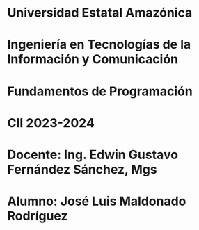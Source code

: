 # Universidad Estatal Amazónica
# Ingeniería en Tecnologías de la Información y Comunicación
# Fundamentos de Programación
# CII 2023-2024
# Docente: Ing. Edwin Gustavo Fernández Sánchez, Mgs
# Alumno: José Luis Maldonado Rodríguez
